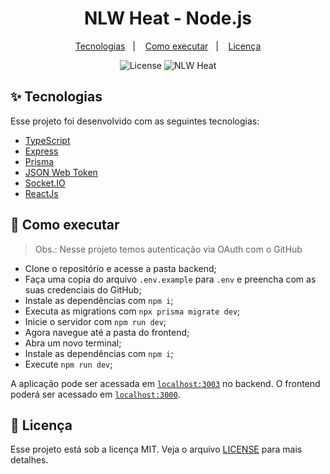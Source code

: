 <h1 align="center">NLW Heat - Node.js</h1>

<p align="center">
  <a href="#-tecnologias">Tecnologias</a>&nbsp;&nbsp;&nbsp;|&nbsp;&nbsp;&nbsp;
  <a href="#-como-executar">Como executar</a>&nbsp;&nbsp;&nbsp;|&nbsp;&nbsp;&nbsp;
  <a href="#-licença">Licença</a>
</p>

<p align="center">
  <img alt="License" src="https://img.shields.io/static/v1?label=license&message=MIT&color=8257E5&labelColor=000000">
  <img src="https://img.shields.io/static/v1?label=NLW&message=Heat&color=8257E5&labelColor=000000" alt="NLW Heat" />
</p>

## ✨ Tecnologias

Esse projeto foi desenvolvido com as seguintes tecnologias:

- [TypeScript](https://www.typescriptlang.org/)
- [Express](https://expressjs.com/pt-br/)
- [Prisma](https://www.prisma.io/)
- [JSON Web Token](https://jwt.io/)
- [Socket.IO](https://socket.io/)
- [ReactJs](https://https://pt-br.reactjs.org/)

## 🚀 Como executar

> Obs.: Nesse projeto temos autenticação via OAuth com o GitHub
- Clone o repositório e acesse a pasta backend;
- Faça uma copia do arquivo `.env.example` para `.env` e preencha com as suas credenciais do GitHub;
- Instale as dependências com `npm i`;
- Executa as migrations com `npx prisma migrate dev`;
- Inicie o servidor com `npm run dev`;
- Agora navegue até a pasta do frontend;
- Abra um novo terminal;
- Instale as dependências com `npm i`;
- Execute `npm run dev`;


A aplicação pode ser acessada em [`localhost:3003`](http://localhost:3003) no backend.
O frontend poderá ser acessado em [`localhost:3000`](http://localhost:3000).

## 📄 Licença

Esse projeto está sob a licença MIT. Veja o arquivo [LICENSE](LICENSE) para mais detalhes.
